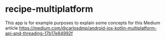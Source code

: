 # recipe-multiplatform

This app is for example purposes to explain some concepts for this Medium article
https://medium.com/@carlosdmp/android-ios-kotlin-multiplatform-api-and-threading-17b17e84992f